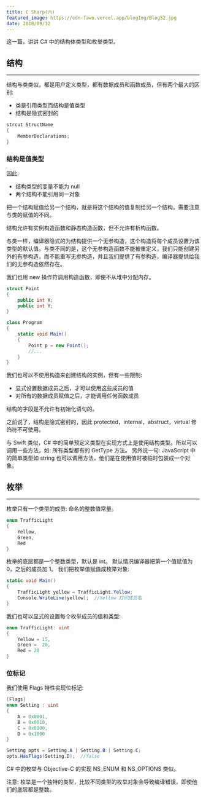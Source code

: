```yaml
---
title: C Sharp(六)
featured_image: https://cdn-fawn.vercel.app/blogImg/Blog52.jpg
date: 2018/09/12
---
```


这一篇，讲讲 C# 中的结构体类型和枚举类型。

## 结构
***  
结构与类类似，都是用户定义类型，都有数据成员和函数成员，但有两个最大的区别: 
- 类是引用类型而结构是值类型
- 结构是隐式密封的

``` csharp
strcut StructName
{
    MemberDeclarations;
}
```

### 结构是值类型
因此: 
- 结构类型的变量不能为 null
- 两个结构不能引用同一对象

把一个结构赋值给另一个结构，就是将这个结构的值复制给另一个结构。需要注意与类的赋值的不同。

结构允许有实例构造函数和静态构造函数，但不允许有析构函数。

与类一样，编译器隐式的为结构提供一个无参构造，这个构造将每个成员设置为该类型的默认值。与类不同的是，这个无参构造函数不能被重定义，我们只能创建另外的有参构造，而不能重写无参构造，并且我们提供了有参构造，编译器提供给我们的无参构造依然存在。

我们也用 new 操作符调用构造函数，即使不从堆中分配内存。
``` csharp
struct Point
{
    public int X;
    public int Y;
}

class Program
{
    static void Main()
    {
        Point p = new Point();
        //...
    }
}
```

我们也可以不使用构造来创建结构的实例，但有一些限制: 
- 显式设置数据成员之后，才可以使用这些成员的值
- 对所有的数据成员赋值之后，才能调用任何函数成员

结构的字段是不允许有初始化语句的。

之前说了，结构是隐式密封的，因此 protected，internal，abstruct，virtual 修饰符不可使用。

与 Swift 类似，C# 中的简单预定义类型在实现方式上是使用结构类型。所以可以调用一些方法，如: 所有类型都有的 GetType 方法。
另外说一句: JavaScript 中的简单类型如 string 也可以调用方法，他们是在使用值时被临时包装成一个对象。

## 枚举
***  
枚举只有一个类型的成员: 命名的整数值常量。
``` csharp
enum TrafficLight
{
    Yellow,
    Green,
    Red
}
```

枚举的底层都是一个整数类型，默认是 int。
默认情况编译器把第一个值赋值为 0，之后的成员加 1。
我们把枚举值赋值成枚举对象: 
``` csharp
static void Main()
{
    TrafficLight yellow = TrafficLight.Yellow;
    Console.WriteLine(yellow);  //Yellow 打印成员名
}
```

我们也可以显式的设置每个枚举成员的值和类型: 
``` csharp
enum TrafficLight: uint
{
    Yellow = 15,
    Green =  20,
    Red = 20
}
```

### 位标记
我们使用 Flags 特性实现位标记: 
``` csharp
[Flags]
enum Setting : uint
{
    A = 0x0001,
    B = 0x0010,
    C = 0x0100,
    D = 0x1000
}

Setting opts = Setting.A | Setting.B | Setting.C;
opts.HasFlags(Setting.D);  //false
```

C# 中的枚举与 Objective-C 的实现 NS_ENUM 和 NS_OPTIONS 类似。

注意: 枚举是一个独特的类型，比较不同类型的枚举对象会导致编译错误，即使他们的底层都是整数。